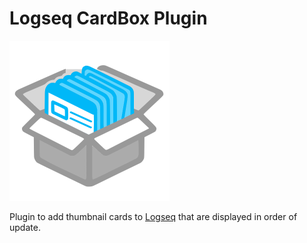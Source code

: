 # Logseq CardBox Plugin

![logo](./icon_small.png)

Plugin to add thumbnail cards to [Logseq](https://github.com/logseq/logseq) that are displayed in order of update.

